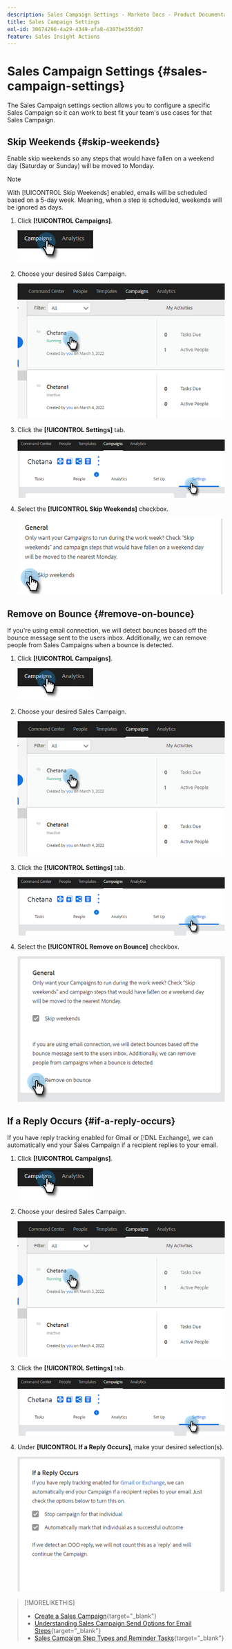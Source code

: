 ```yaml
---
description: Sales Campaign Settings - Marketo Docs - Product Documentation
title: Sales Campaign Settings
exl-id: 30674296-4a29-4349-afa8-4307be355d07
feature: Sales Insight Actions
---
```

# Sales Campaign Settings {#sales-campaign-settings}

The Sales Campaign settings section allows you to configure a specific Sales Campaign so it can work to best fit your team's use cases for that Sales Campaign.

## Skip Weekends {#skip-weekends}

Enable skip weekends so any steps that would have fallen on a weekend day (Saturday or Sunday) will be moved to Monday.

>[!NOTE]
>
>With [!UICONTROL Skip Weekends] enabled, emails will be scheduled based on a 5-day week. Meaning, when a step is scheduled, weekends will be ignored as days.

1. Click **[!UICONTROL Campaigns]**.

   ![](assets/sales-campaign-settings-1.png)

1. Choose your desired Sales Campaign.

   ![](assets/sales-campaign-settings-2.png)

1. Click the **[!UICONTROL Settings]** tab.

   ![](assets/sales-campaign-settings-3.png)

1. Select the **[!UICONTROL Skip Weekends]** checkbox.

   ![](assets/sales-campaign-settings-4.png)

## Remove on Bounce {#remove-on-bounce}

If you're using email connection, we will detect bounces based off the bounce message sent to the users inbox. Additionally, we can remove people from Sales Campaigns when a bounce is detected.

1. Click **[!UICONTROL Campaigns]**.

   ![](assets/sales-campaign-settings-5.png)

1. Choose your desired Sales Campaign.

   ![](assets/sales-campaign-settings-6.png)

1. Click the **[!UICONTROL Settings]** tab.

   ![](assets/sales-campaign-settings-7.png)

1. Select the **[!UICONTROL Remove on Bounce]** checkbox.

   ![](assets/sales-campaign-settings-8.png)

## If a Reply Occurs {#if-a-reply-occurs}

If you have reply tracking enabled for Gmail or [!DNL Exchange], we can automatically end your Sales Campaign if a recipient replies to your email.

1. Click **[!UICONTROL Campaigns]**.

   ![](assets/sales-campaign-settings-9.png)

1. Choose your desired Sales Campaign.

   ![](assets/sales-campaign-settings-10.png)

1. Click the **[!UICONTROL Settings]** tab.

   ![](assets/sales-campaign-settings-11.png)

1. Under **[!UICONTROL If a Reply Occurs]**, make your desired selection(s).

   ![](assets/sales-campaign-settings-12.png)

>[!MORELIKETHIS]
>
>* [Create a Sales Campaign](/help/marketo/product-docs/marketo-sales-insight/actions/campaigns/create-a-sales-campaign.md){target="_blank"}
>* [Understanding Sales Campaign Send Options for Email Steps](/help/marketo/product-docs/marketo-sales-insight/actions/campaigns/understanding-sales-campaign-send-options-for-email-steps.md){target="_blank"}
>* [Sales Campaign Step Types and Reminder Tasks](/help/marketo/product-docs/marketo-sales-insight/actions/campaigns/sales-campaign-step-types-and-reminder-tasks.md){target="_blank"}
